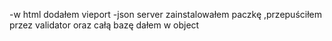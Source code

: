 -w html dodałem vieport
-json server zainstalowałem paczkę ,przepuściłem przez validator oraz całą bazę dałem w object
